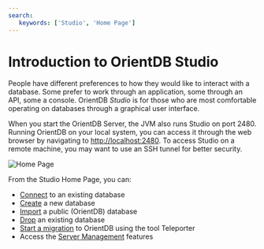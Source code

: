 ```yaml
---
search:
   keywords: ['Studio', 'Home Page']
---
```


# Introduction to OrientDB Studio 

People have different preferences to how they would like to interact with a database.  Some prefer to work through an application, some through an API, some a console.  OrientDB _Studio_ is for those who are most comfortable operating on databases through a graphical user interface.

When you start the OrientDB Server, the JVM also runs Studio on port 2480.  Running OrientDB on your local system, you can access it through the web browser by navigating to [http://localhost:2480](http://localhost:2480).  To access Studio on a remote machine, you may want to use an SSH tunnel for better security.

![Home Page](../images/studio/studio-login.png)

From the Studio Home Page, you can:

* [Connect](working-with-databases/Studio-Common-Database-Operations.md#connecting-to-an-existing-database) to an existing database
* [Create](working-with-databases/Studio-Common-Database-Operations.md#creating-a-new-database) a new database
* [Import](working-with-databases/Studio-Common-Database-Operations.md#importing-a-public-database) a public (OrientDB) database
* [Drop](working-with-databases/Studio-Common-Database-Operations.md#dropping-an-existing-database) an existing database
* [Start a migration](backups-imports-exports/Studio-Teleporter.md) to OrientDB using the tool Teleporter
* Access the [Server Management](server-management/README.md) features
